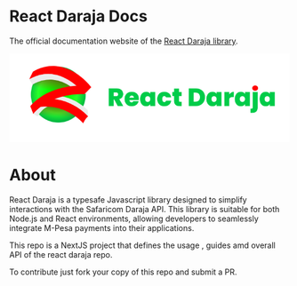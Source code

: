 # React Daraja Docs

The official documentation website of the [React Daraja library](https://github.com/amosmachora/react-daraja).

![image info](./public/full-logo.png)

# About

React Daraja is a typesafe Javascript library designed to simplify interactions with the Safaricom Daraja API. This library is suitable for both Node.js and React environments, allowing developers to seamlessly integrate M-Pesa payments into their applications.

This repo is a NextJS project that defines the usage , guides amd overall API of the react daraja repo.

To contribute just fork your copy of this repo and submit a PR.
